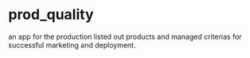 # prod_quality
an app for the production listed out products and managed criterias for successful marketing and deployment.
